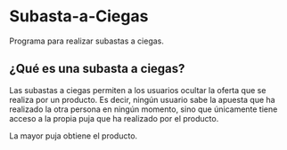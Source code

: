 # Subasta-a-Ciegas
Programa para realizar subastas a ciegas.

<h2> ¿Qué es una subasta a ciegas? </h2>

<p> Las subastas a ciegas permiten a los usuarios ocultar la oferta que se realiza por un producto. Es decir, ningún usuario sabe la apuesta que ha realizado la otra persona en ningún momento, sino que únicamente tiene acceso a la propia puja que ha realizado por el producto. </p>

<p> La mayor puja obtiene el producto.</p>
